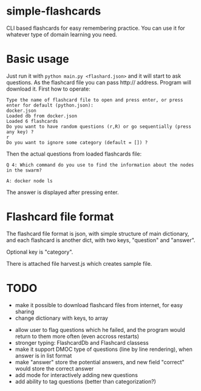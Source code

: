 # simple-flashcards
CLI based flashcards for easy remembering practice. You can use it for whatever 
type of domain learning you need.


# Basic usage

Just run it with `python main.py <flashard.json>` and it will start to ask questions. 
As the flashcard file you can pass http:// address. Program will download it. 
First how to operate:

```
Type the name of flashcard file to open and press enter, or press enter for default (python.json):
docker.json
Loaded db from docker.json
Loaded 6 flashcards
Do you want to have random questions (r,R) or go sequentially (press any key) ?
r
Do you want to ignore some category (default = []) ?
```

Then the actual questions from loaded flashcards file: 

```
Q 4: Which command do you use to find the information about the nodes in the swarm?

A: docker node ls
```

The answer is displayed after pressing enter.


# Flashcard file format

The flashcard file format is json, with simple structure of main dictionary, and
each flashcard is another dict, with two keys, "question" and "answer".

Optional key is "category".

There is attached file harvest.js which creates sample file. 


# TODO
+ make it possible to download flashcard files from internet, for easy sharing
+ change dictionary with keys, to array
- allow user to flag questions which he failed, and the program would return to them more often (even accross restarts)
- stronger typing: FlashcardDb and Flashcard classess
- make it support DMOC type of questions (line by line rendering), when answer is in list format
- make "answer" store the potential answers, and new field "correct" would store the correct answer
- add mode for interactively adding new questions
- add ability to tag questions (better than categorization?)